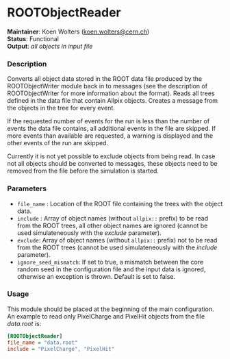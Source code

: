 # ROOTObjectReader
**Maintainer**: Koen Wolters (<koen.wolters@cern.ch>)  
**Status**: Functional  
**Output**: *all objects in input file*

### Description
Converts all object data stored in the ROOT data file produced by the ROOTObjectWriter module back in to messages (see the description of ROOTObjectWriter for more information about the format). Reads all trees defined in the data file that contain Allpix objects. Creates a message from the objects in the tree for every event.

If the requested number of events for the run is less than the number of events the data file contains, all additional events in the file are skipped. If more events than available are requested, a warning is displayed and the other events of the run are skipped.

Currently it is not yet possible to exclude objects from being read. In case not all objects should be converted to messages, these objects need to be removed from the file before the simulation is started.

### Parameters
* `file_name` : Location of the ROOT file containing the trees with the object data.
* `include` : Array of object names (without `allpix::` prefix) to be read from the ROOT trees, all other object names are ignored (cannot be used simulateneously with the *exclude* parameter).
* `exclude`: Array of object names (without `allpix::` prefix) not to be read from the ROOT trees (cannot be used simulateneously with the *include* parameter).
* `ignore_seed_mismatch`: If set to true, a mismatch between the core random seed in the configuration file and the input data is ignored, otherwise an exception is thrown. Default is set to false. 

### Usage
This module should be placed at the beginning of the main configuration. An example to read only PixelCharge and PixelHit objects from the file *data.root* is:

```ini
[ROOTObjectReader]
file_name = "data.root"
include = "PixelCharge", "PixelHit"
```
